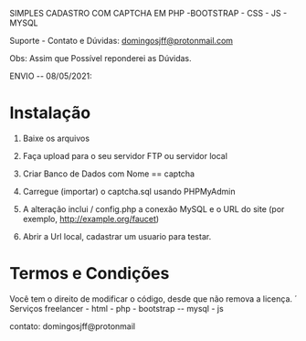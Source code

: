 SIMPLES CADASTRO COM CAPTCHA EM PHP -BOOTSTRAP - CSS - JS - MYSQL


Suporte - Contato e Dúvidas: domingosjff@protonmail.com 

Obs: Assim que Possível reponderei as Dúvidas.

ENVIO -- 08/05/2021:


# Instalação

1. Baixe os arquivos

2. Faça upload para o seu servidor FTP ou servidor local

3. Criar Banco de Dados com Nome == captcha

4. Carregue (importar) o captcha.sql usando PHPMyAdmin

5. A alteração inclui / config.php a conexão MySQL e o URL do site (por exemplo, http://example.org/faucet)

6. Abrir a Url local, cadastrar um usuario para testar.


# Termos e Condições

Você tem o direito de modificar o código, desde que não remova a licença.
´
Serviços freelancer - html - php - bootstrap -- mysql - js

contato: domingosjff@protonmail
